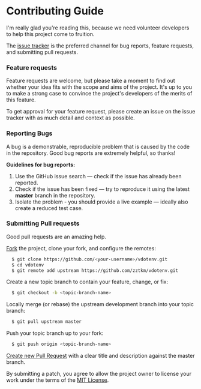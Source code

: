 # Contributing Guide

I'm really glad you're reading this, because we need volunteer developers to help this project come to fruition.


The [issue tracker](https://github.com/zztkm/vdotenv/issues) is the preferred channel for bug reports, feature requests, and submitting pull requests.

### Feature requests

Feature requests are welcome, but please take a moment to find out whether your idea fits with the scope and aims of the project. It's up to you to make a strong case to convince the project's developers of the merits of this feature.

To get approval for your feature request, please create an issue on the issue tracker with as much detail and context as possible.

### Reporting Bugs
A bug is a demonstrable, reproducible problem that is caused by the code in the repository. Good bug reports are extremely helpful, so thanks!

**Guidelines for bug reports:**

1. Use the GitHub issue search — check if the issue has already been reported.
2. Check if the issue has been fixed — try to reproduce it using the latest **master** branch in the repository.
3. Isolate the problem - you should provide a live example — ideally also create a reduced test case.

### Submitting Pull requests

Good pull requests are an amazing help.

[Fork](https://help.github.com/en/github/getting-started-with-github/fork-a-repo) the project, clone your fork, and configure the remotes:

```bash
  $ git clone https://github.com/<your-username>/vdotenv.git
  $ cd vdotenv
  $ git remote add upstream https://github.com/zztkm/vdotenv.git
```

Create a new topic branch to contain your feature, change, or fix:
```bash
  $ git checkout -b <topic-branch-name>
```

Locally merge (or rebase) the upstream development branch into your topic branch:

```bash
  $ git pull upstream master
```

Push your topic branch up to your fork:
```bash
  $ git push origin <topic-branch-name>
```

[Create new Pull Request](https://help.github.com/en/github/collaborating-with-issues-and-pull-requests/creating-a-pull-request) with a clear title and description against the master branch.

By submitting a patch, you agree to allow the project owner to license your work under the terms of the [MIT License](../LICENSE.txt).

